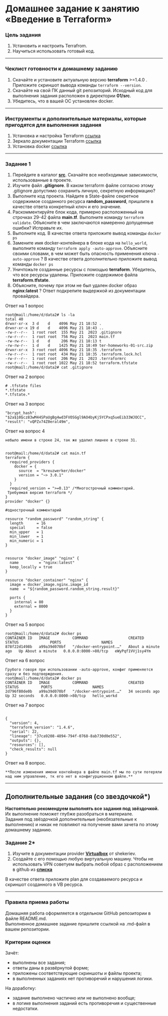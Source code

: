 # Домашнее задание к занятию «Введение в Terraform»

### Цель задания

1. Установить и настроить Terrafrom.
2. Научиться использовать готовый код.

------

### Чеклист готовности к домашнему заданию

1. Скачайте и установите актуальную версию **terraform** >=1.4.0 . Приложите скриншот вывода команды ```terraform --version```.
2. Скачайте на свой ПК данный git репозиторий. Исходный код для выполнения задания расположен в директории **01/src**.
3. Убедитесь, что в вашей ОС установлен docker.

------

### Инструменты и дополнительные материалы, которые пригодятся для выполнения задания

1. Установка и настройка Terraform  [ссылка](https://cloud.yandex.ru/docs/tutorials/infrastructure-management/terraform-quickstart#from-yc-mirror)
2. Зеркало документации Terraform  [ссылка](https://registry.tfpla.net/browse/providers) 
3. Установка docker [ссылка](https://docs.docker.com/engine/install/ubuntu/) 
------

### Задание 1

1. Перейдите в каталог [**src**](https://github.com/netology-code/ter-homeworks/tree/main/01/src). Скачайте все необходимые зависимости, использованные в проекте. 
2. Изучите файл **.gitignore**. В каком terraform файле согласно этому .gitignore допустимо сохранить личную, секретную информацию?
3. Выполните код проекта. Найдите  в State-файле секретное содержимое созданного ресурса **random_password**, пришлите в качестве ответа конкретный ключ и его значение.
4. Раскомментируйте блок кода, примерно расположенный на строчках 29-42 файла **main.tf**.
Выполните команду ```terraform validate```. Объясните в чем заключаются намеренно допущенные ошибки? Исправьте их.
5. Выполните код. В качестве ответа приложите вывод команды ```docker ps```
6. Замените имя docker-контейнера в блоке кода на ```hello_world```, выполните команду ```terraform apply -auto-approve```.
Объясните своими словами, в чем может быть опасность применения ключа  ```-auto-approve``` ? В качестве ответа дополнительно приложите вывод команды ```docker ps```
8. Уничтожьте созданные ресурсы с помощью **terraform**. Убедитесь, что все ресурсы удалены. Приложите содержимое файла **terraform.tfstate**. 
9. Объясните, почему при этом не был удален docker образ **nginx:latest** ? Ответ подкрепите выдержкой из документации провайдера.

Ответ на 1 вопрос
```
root@mail:/home/d/data2# ls -la
total 40
drwxr-xr-x  3 d    d    4096 May 21 18:52 .
drwxr-xr-x 19 d    d    4096 May 21 18:43 ..
-rw-r--r--  1 root root  155 May 21  2023 .gitignore
-rw-r--r--  1 root root  756 May 21  2023 main.tf
-rw-rw-r--  1 d    d     206 May 21 18:13 t
-rw-rw-r--  1 d    d    1425 May 21 18:49 ter-homeworks-01-src.zip
drwxr-xr-x  3 root root 4096 May 21 18:35 .terraform
-rw-r--r--  1 root root  434 May 21 18:35 .terraform.lock.hcl
-rw-r--r--  1 root root  206 May 21  2023 .terraformrc
-rw-r--r--  1 root root 1022 May 21 18:52 terraform.tfstate
root@mail:/home/d/data2# cat .gitignore
```
Ответ на 2 вопрос
```
# .tfstate files
*.tfstate
*.tfstate.*
```
Ответ на 3 вопрос
```
"bcrypt_hash": "$2a$10$cz83wM44SPaUgBg4wd3FVOSGgl9AO4byKj5YCPxq5ueEib33WJOCC",
"result": "vQPZv74Z0eral49m",
```
Ответ на вопрос 4 
```
небыло имени в строке 24, так же удалил лишнее в строке 31. 


root@mail:/home/d/data2# cat main.tf
terraform {
  required_providers {
    docker = {
      source  = "kreuzwerker/docker"
      version = "~> 3.0.1"
    }
  }
  required_version = ">=0.13" /*Многострочный комментарий.
 Требуемая версия terraform */
}
provider "docker" {}

#однострочный комментарий

resource "random_password" "random_string" {
  length      = 16
  special     = false
  min_upper   = 1
  min_lower   = 1
  min_numeric = 1
}


resource "docker_image" "nginx" {
  name         = "nginx:latest"
  keep_locally = true
}

resource "docker_container" "nginx" {
  image = docker_image.nginx.image_id
  name  = "${random_password.random_string.result}"

  ports {
    internal = 80
    external = 8000
  }
}

```

Ответ на 5 вопрос

```
root@mail:/home/d/data2# docker ps
CONTAINER ID   IMAGE          COMMAND                  CREATED              STATUS              PORTS                  NAMES
878f22d1498b   a99a39d070bf   "/docker-entrypoint.…"   About a minute ago   Up About a minute   0.0.0.0:8000->80/tcp   eWyPqf1VVj1sy4Ym
```
Ответ на 6 вопрос

```
Грубого говоря при использовании -auto-approve, конфиг применяется сразу и без подтверждения.
root@mail:/home/d/data2# docker ps
CONTAINER ID   IMAGE          COMMAND                  CREATED          STATUS          PORTS                  NAMES
2d796f80de0b   a99a39d070bf   "/docker-entrypoint.…"   34 seconds ago   Up 32 seconds   0.0.0.0:8000->80/tcp   hello_workd
```
Ответ на 7 вопрос

```

{
  "version": 4,
  "terraform_version": "1.4.6",
  "serial": 22,
  "lineage": "37ca9208-4894-794f-0768-8ab730d0e552",
  "outputs": {},
  "resources": [],
  "check_results": null
}

```
Ответ на 8 вопрос.
```
**После изменения имени контейнера в файле main.tf мы по сути потеряли над ним управление, тк его нет в конфигурционном файле.**
```

------

## Дополнительные задания (со звездочкой*)

**Настоятельно рекомендуем выполнять все задания под звёздочкой.**   Их выполнение поможет глубже разобраться в материале.   
Задания под звёздочкой дополнительные (необязательные к выполнению) и никак не повлияют на получение вами зачета по этому домашнему заданию. 

### Задание 2*

1. Изучите в документации provider [**Virtualbox**](https://registry.tfpla.net/providers/shekeriev/virtualbox/latest/docs/overview/index) от 
shekeriev.
2. Создайте с его помощью любую виртуальную машину. Чтобы не использовать VPN советуем выбрать любой образ с расположением в github из [**списка**](https://www.vagrantbox.es/)

В качестве ответа приложите plan для создаваемого ресурса и скриншот созданного в VB ресурса. 

------

### Правила приема работы

Домашняя работа оформляется в отдельном GitHub репозитории в файле README.md.   
Выполненное домашнее задание пришлите ссылкой на .md-файл в вашем репозитории.

### Критерии оценки

Зачёт:

* выполнены все задания;
* ответы даны в развёрнутой форме;
* приложены соответствующие скриншоты и файлы проекта;
* в выполненных заданиях нет противоречий и нарушения логики.

На доработку:

* задание выполнено частично или не выполнено вообще;
* в логике выполнения заданий есть противоречия и существенные недостатки. 
